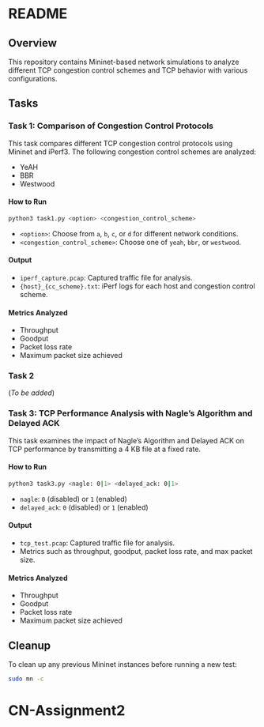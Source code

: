 # README

## Overview
This repository contains Mininet-based network simulations to analyze different TCP congestion control schemes and TCP behavior with various configurations.

## Tasks

### Task 1: Comparison of Congestion Control Protocols
This task compares different TCP congestion control protocols using Mininet and iPerf3. The following congestion control schemes are analyzed:
- YeAH
- BBR
- Westwood

#### How to Run
```bash
python3 task1.py <option> <congestion_control_scheme>
```
- `<option>`: Choose from `a`, `b`, `c`, or `d` for different network conditions.
- `<congestion_control_scheme>`: Choose one of `yeah`, `bbr`, or `westwood`.

#### Output
- `iperf_capture.pcap`: Captured traffic file for analysis.
- `{host}_{cc_scheme}.txt`: iPerf logs for each host and congestion control scheme.

#### Metrics Analyzed
- Throughput
- Goodput
- Packet loss rate
- Maximum packet size achieved

### Task 2
(*To be added*)

### Task 3: TCP Performance Analysis with Nagle’s Algorithm and Delayed ACK
This task examines the impact of Nagle’s Algorithm and Delayed ACK on TCP performance by transmitting a 4 KB file at a fixed rate.

#### How to Run
```bash
python3 task3.py <nagle: 0|1> <delayed_ack: 0|1>
```
- `nagle`: `0` (disabled) or `1` (enabled)
- `delayed_ack`: `0` (disabled) or `1` (enabled)

#### Output
- `tcp_test.pcap`: Captured traffic file for analysis.
- Metrics such as throughput, goodput, packet loss rate, and max packet size.

#### Metrics Analyzed
- Throughput
- Goodput
- Packet loss rate
- Maximum packet size achieved

## Cleanup
To clean up any previous Mininet instances before running a new test:
```bash
sudo mn -c
```

# CN-Assignment2
